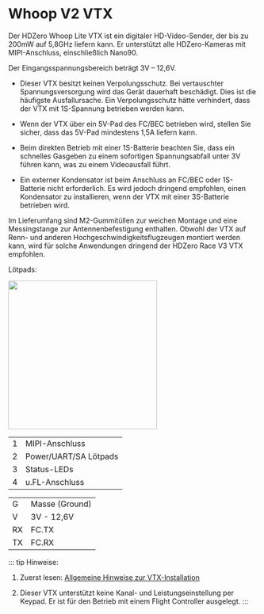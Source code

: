 # Whoop V2 VTX

Der HDZero Whoop Lite VTX ist ein digitaler HD-Video-Sender, der bis zu 200mW auf 5,8GHz liefern kann. Er unterstützt alle HDZero-Kameras mit MIPI-Anschluss, einschließlich Nano90.

Der Eingangsspannungsbereich beträgt 3V – 12,6V.

- Dieser VTX besitzt keinen Verpolungsschutz. Bei vertauschter Spannungsversorgung wird das Gerät dauerhaft beschädigt. Dies ist die häufigste Ausfallursache. Ein Verpolungsschutz hätte verhindert, dass der VTX mit 1S-Spannung betrieben werden kann.

- Wenn der VTX über ein 5V-Pad des FC/BEC betrieben wird, stellen Sie sicher, dass das 5V-Pad mindestens 1,5A liefern kann.

- Beim direkten Betrieb mit einer 1S-Batterie beachten Sie, dass ein schnelles Gasgeben zu einem sofortigen Spannungsabfall unter 3V führen kann, was zu einem Videoausfall führt.

- Ein externer Kondensator ist beim Anschluss an FC/BEC oder 1S-Batterie nicht erforderlich. Es wird jedoch dringend empfohlen, einen Kondensator zu installieren, wenn der VTX mit einer 3S-Batterie betrieben wird.

Im Lieferumfang sind M2-Gummitüllen zur weichen Montage und eine Messingstange zur Antennenbefestigung enthalten. Obwohl der VTX auf Renn- und anderen Hochgeschwindigkeitsflugzeugen montiert werden kann, wird für solche Anwendungen dringend der HDZero Race V3 VTX empfohlen.

Lötpads:

<img src="/media/image13.jpeg" id="image11" width="300">

<table id="table3">
<tr>
<td>1</td>
<td>MIPI-Anschluss</td>
</tr>
<tr>
<td>2</td>
<td>Power/UART/SA Lötpads</td>
</tr>
<tr>
<td>3</td>
<td>Status-LEDs</td>
</tr>
<tr>
<td>4</td>
<td>u.FL-Anschluss</td>
</tr>
</table>

<table id="table4">
<tr>
<td>G</td>
<td>Masse (Ground)</td>
</tr>
<tr>
<td>V</td>
<td>3V - 12,6V</td>
</tr>
<tr>
<td>RX</td>
<td>FC.TX</td>
</tr>
<tr>
<td>TX</td>
<td>FC.RX</td>
</tr>
</table>

::: tip
Hinweise:

1. Zuerst lesen: [Allgemeine Hinweise zur VTX-Installation](vtx-general.md)

2. Dieser VTX unterstützt keine Kanal- und Leistungseinstellung per Keypad. Er ist für den Betrieb mit einem Flight Controller ausgelegt.
:::
